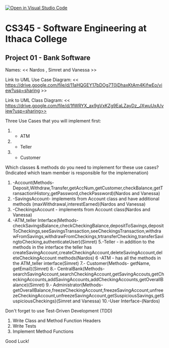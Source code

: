 [![Open in Visual Studio Code](https://classroom.github.com/assets/open-in-vscode-c66648af7eb3fe8bc4f294546bfd86ef473780cde1dea487d3c4ff354943c9ae.svg)](https://classroom.github.com/online_ide?assignment_repo_id=10008270&assignment_repo_type=AssignmentRepo)
# CS345 - Software Engineering at Ithaca College
## Project 01 - Bank Software

Names:
<< Nardos , Simret and Vanessa >>

Link to UML Use Case Diagram:
<< https://drive.google.com/file/d/11aHQGEY17bDOg7T0jDhaxKtAm4KifwEo/view?usp=sharing >>

Link to UML Class Diagram:
<< https://drive.google.com/file/d/1fWRYX_ax9gVxKZg9EaLZayDz_JXwuUxA/view?usp=sharing>>

Three Use Cases that you will implement first:
1. - ATM
2. - Teller
3. - Customer

Which classes & methods do you need to implement for these use cases?
(Indicated which team member is responsible for the implemenation)
1. -Account(Methods- Deposit,Withdraw,Transfer,getAccNum,getCustomer,checkBalance,getTransactionHistory,getPassword,checkPassword)(Nardos and Vanessa)
2. -SavingsAccount- implements from Account class and have additional methods (maxWithdrawal,interestEarned)(Nardos and Vanessa)
3. -CheckingsAccount - implements from Account class(Nardos and Vanessa)
4. -ATM_teller Interface(Methods-checkSavingsBalance,checkCheckingBalance,depositToSavings,depositToCheckings,seeSavingsTransaction,seeCheckingsTransaction,withdrawFromSavings,withdrawFromCheckings,trtransferChecking,transferSavingtoChecking,authenticateUser)(Simret)
5.-Teller - in addition to the methods in the interface the teller has createSavingAccount,createCheckingAccount,deleteSavingAccount,deleteCheckingAccount methods(Nardos)
6 -ATM - has all the methods in the ATM_teller interface(Simret)
7.- Customer(Methods- getName, getEmail)(Simret)
8.- CentralBank(Methods- searchSavingAccount,searchCheckingAccount,getSavingAccouts,getCheckingAccounts,addSavingAccounts,addCheckingAccounts,getOverallBalance)(Simret)
9.- Administrator(Methods- getOverallBalance,freezeCheckingAccount,freezeSavingAccount,unfreezeCheckingAccount,unfreezeSavingAccount,getSuspiciousSavings,getSuspiciousCheckings)(Simret and Vanessa)
10.-User Interface-(Nardos)

Don't forget to use Test-Driven Development (TDD)
1. Write Class and Method Function Headers
2. Write Tests
3. Implement Method Functions

Good Luck!

